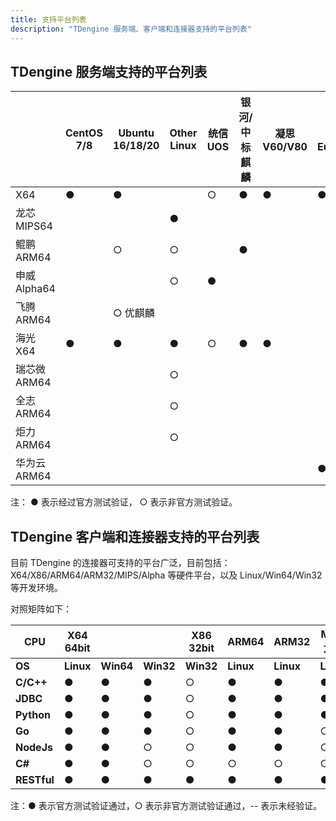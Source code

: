 ```yaml
---
title: 支持平台列表
description: "TDengine 服务端、客户端和连接器支持的平台列表"
---
```


## TDengine 服务端支持的平台列表

|              | **CentOS 7/8** | **Ubuntu 16/18/20** | **Other Linux** | **统信 UOS** | **银河/中标麒麟** | **凝思 V60/V80** | **华为 EulerOS** |
| ------------ | -------------- | ------------------- | --------------- | ------------ | ----------------- | ---------------- | ---------------- |
| X64          | ●              | ●                   |                 | ○            | ●                 | ●                | ●                |
| 龙芯 MIPS64  |                |                     | ●               |              |                   |                  |                  |
| 鲲鹏 ARM64   |                | ○                   | ○               |              | ●                 |                  |                  |
| 申威 Alpha64 |                |                     | ○               | ●            |                   |                  |                  |
| 飞腾 ARM64   |                | ○ 优麒麟            |                 |              |                   |                  |                  |
| 海光 X64     | ●              | ●                   | ●               | ○            | ●                 | ●                |                  |
| 瑞芯微 ARM64 |                |                     | ○               |              |                   |                  |                  |
| 全志 ARM64   |                |                     | ○               |              |                   |                  |                  |
| 炬力 ARM64   |                |                     | ○               |              |                   |                  |                  |
| 华为云 ARM64 |                |                     |                 |              |                   |                  | ●                |

注： ● 表示经过官方测试验证， ○ 表示非官方测试验证。

## TDengine 客户端和连接器支持的平台列表

目前 TDengine 的连接器可支持的平台广泛，目前包括：X64/X86/ARM64/ARM32/MIPS/Alpha 等硬件平台，以及 Linux/Win64/Win32 等开发环境。

对照矩阵如下：

| **CPU**     | **X64 64bit** |           |           | **X86 32bit** | **ARM64** | **ARM32** | **MIPS 龙芯** | **Alpha 申威** | **X64 海光** |
| ----------- | ------------- | --------- | --------- | ------------- | --------- | --------- | ------------- | -------------- | ------------ |
| **OS**      | **Linux**     | **Win64** | **Win32** | **Win32**     | **Linux** | **Linux** | **Linux**     | **Linux**      | **Linux**    |
| **C/C++**   | ●             | ●         | ●         | ○             | ●         | ●         | ●             | ●              | ●            |
| **JDBC**    | ●             | ●         | ●         | ○             | ●         | ●         | ●             | ●              | ●            |
| **Python**  | ●             | ●         | ●         | ○             | ●         | ●         | ●             | --             | ●            |
| **Go**      | ●             | ●         | ●         | ○             | ●         | ●         | ○             | --             | --           |
| **NodeJs**  | ●             | ●         | ○         | ○             | ●         | ●         | ○             | --             | --           |
| **C#**      | ●             | ●         | ○         | ○             | ○         | ○         | ○             | --             | --           |
| **RESTful** | ●             | ●         | ●         | ●             | ●         | ●         | ●             | ●              | ●            |

注：● 表示官方测试验证通过，○ 表示非官方测试验证通过，-- 表示未经验证。
